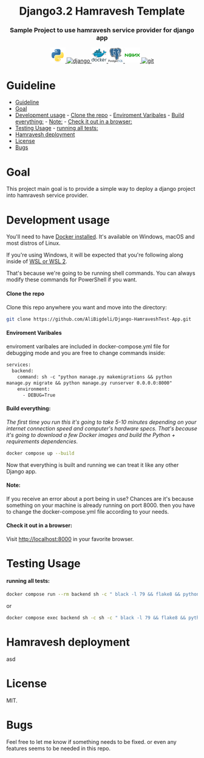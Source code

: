 <h1 align="center">Django3.2 Hamravesh Template</h1>
<h3 align="center">Sample Project to use hamravesh service provider for django app</h3>
<p align="center">
<a href="https://www.python.org" target="_blank"> <img src="https://raw.githubusercontent.com/devicons/devicon/master/icons/python/python-original.svg" alt="python" width="40" height="40"/> </a>
<a href="https://www.djangoproject.com/" target="_blank"> <img src="https://user-images.githubusercontent.com/29748439/177030588-a1916efd-384b-439a-9b30-24dd24dd48b6.png" alt="django" width="60" height="40"/> </a> 
<a href="https://www.docker.com/" target="_blank"> <img src="https://raw.githubusercontent.com/devicons/devicon/master/icons/docker/docker-original-wordmark.svg" alt="docker" width="40" height="40"/> </a>
<a href="https://www.postgresql.org" target="_blank"> <img src="https://raw.githubusercontent.com/devicons/devicon/master/icons/postgresql/postgresql-original-wordmark.svg" alt="postgresql" width="40" height="40"/> </a>
<a href="https://www.nginx.com" target="_blank"> <img src="https://raw.githubusercontent.com/devicons/devicon/master/icons/nginx/nginx-original.svg" alt="nginx" width="40" height="40"/> </a>
<a href="https://git-scm.com/" target="_blank"> <img src="https://www.vectorlogo.zone/logos/git-scm/git-scm-icon.svg" alt="git" width="40" height="40"/> </a>
</p>

    
# Guideline
- [Guideline](#guideline)
- [Goal](#goal)
- [Development usage](#development-usage)
      - [Clone the repo](#clone-the-repo)
      - [Enviroment Varibales](#enviroment-varibales)
      - [Build everything:](#build-everything)
      - [Note:](#note)
      - [Check it out in a browser:](#check-it-out-in-a-browser)
- [Testing Usage](#testing-usage)
      - [running all tests:](#running-all-tests)
- [Hamravesh deployment](#hamravesh-deployment)
- [License](#license)
- [Bugs](#bugs)

# Goal
This project main goal is to provide a simple way to deploy a django project into hamravesh service provider.

# Development usage
You'll need to have [Docker installed](https://docs.docker.com/get-docker/).
It's available on Windows, macOS and most distros of Linux. 

If you're using Windows, it will be expected that you're following along inside
of [WSL or WSL
2](https://nickjanetakis.com/blog/a-linux-dev-environment-on-windows-with-wsl-2-docker-desktop-and-more).

That's because we're going to be running shell commands. You can always modify
these commands for PowerShell if you want.


#### Clone the repo
Clone this repo anywhere you want and move into the directory:
```sh
git clone https://github.com/AliBigdeli/Django-HamraveshTest-App.git
```

#### Enviroment Varibales
enviroment varibales are included in docker-compose.yml file for debugging mode and you are free to change commands inside:

```docker
services:
  backend:
    command: sh -c "python manage.py makemigrations && python manage.py migrate && python manage.py runserver 0.0.0.0:8000"
    environment:      
      - DEBUG=True
```

#### Build everything:

*The first time you run this it's going to take 5-10 minutes depending on your
internet connection speed and computer's hardware specs. That's because it's
going to download a few Docker images and build the Python + requirements dependencies.*

```sh
docker compose up --build
```

Now that everything is built and running we can treat it like any other Django
app.

#### Note:

If you receive an error about a port being in use? Chances are it's because
something on your machine is already running on port 8000. then you have to change the docker-compose.yml file according to your needs.
#### Check it out in a browser:

Visit <http://localhost:8000> in your favorite browser.

# Testing Usage
#### running all tests:
```sh
docker compose run --rm backend sh -c " black -l 79 && flake8 && python manage.py test" -v core:/app
```
or
```sh
docker compose exec backend sh -c sh -c " black -l 79 && flake8 && python manage.py test" 
```

# Hamravesh deployment
asd



# License
MIT.


# Bugs
Feel free to let me know if something needs to be fixed. or even any features seems to be needed in this repo.
